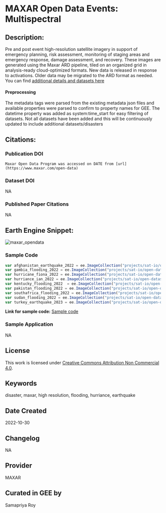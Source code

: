 
# MAXAR Open Data Events: Multispectral

## Description:

Pre and post event high-resolution satellite imagery in support of emergency planning, risk assessment, monitoring of staging areas and emergency response, damage assessment, and recovery. These images are generated using the Maxar ARD pipeline, tiled on an organized grid in analysis-ready cloud-optimized formats. New data is released in response to activations. Older data may be migrated to the ARD format as needed. You can find [additional details and datasets here](https://www.maxar.com/open-data)

#### Preprocessing

The metadata tags were parsed from the existing metadata json files and available properties were parsed to confirm to property names for GEE. The datetime property was added as system:time_start for easy filtering of datasets. Not all datasets have been added and this will be continuously updated to include additional datasets/disasters

## Citations:

### Publication DOI

```
Maxar Open Data Program was accessed on DATE from [url](https://www.maxar.com/open-data)
```
### Dataset DOI

NA

### Published Paper Citations

NA

## Earth Engine Snippet:
![maxar_opendata](https://user-images.githubusercontent.com/6677629/198897620-2714ab7d-89db-4885-95c2-0ede5602b3d5.gif)
### Sample Code

```js
var afghanistan_earthquake_2022 = ee.ImageCollection("projects/sat-io/open-datasets/MAXAR-OPENDATA/afghanistan_earthquake_2022");
var gambia_flooding_2022 = ee.ImageCollection("projects/sat-io/open-datasets/MAXAR-OPENDATA/gambia_flooding_2022");
var hurricane_fiona_2022 = ee.ImageCollection("projects/sat-io/open-datasets/MAXAR-OPENDATA/hurricane_fiona_2022");
var hurriance_ian_2022 = ee.ImageCollection("projects/sat-io/open-datasets/MAXAR-OPENDATA/hurricane_ian_2022");
var kentucky_flooding_2022  = ee.ImageCollection("projects/sat-io/open-datasets/MAXAR-OPENDATA/kentucky_flooding_2022");
var pakistan_flooding_2022 = ee.ImageCollection("projects/sat-io/open-datasets/MAXAR-OPENDATA/pakistan_flooding_2022");
var southafrica_flooding_2022 = ee.ImageCollection("projects/sat-io/open-datasets/MAXAR-OPENDATA/southafrica_flooding_2022");
var sudan_flooding_2022 = ee.ImageCollection("projects/sat-io/open-datasets/MAXAR-OPENDATA/sudan_flooding_2022");
var turkey_earthquake_2023 = ee.ImageCollection("projects/sat-io/open-datasets/MAXAR-OPENDATA/earthquake_turkey_2023");
```

**Link for sample code:** [Sample code](https://code.earthengine.google.com/?scriptPath=users/sat-io/awesome-gee-catalog-examples:global-events-layers/MAXAR-OPENDATA-MS)

### Sample Application

NA

## License

This work is licensed under [Creative Commons Attribution Non Commercial 4.0](https://creativecommons.org/licenses/by-nc/4.0/).

## Keywords

disaster, maxar, high resolution, flooding, hurriance, earthquake

## Date Created

2022-10-30

## Changelog

NA

## Provider

MAXAR

## Curated in GEE by
Samapriya Roy